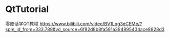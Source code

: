 # QtTutorial

零废话学QT教程
https://www.bilibili.com/video/BV1Lqg3eCEMe/?spm_id_from=333.788&vd_source=6f82d8b8fa581a394895434ace8828d3
